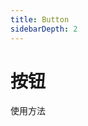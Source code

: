 ```yaml
---
title: Button
sidebarDepth: 2
---
```


# 按钮

使用方法


<ClientOnly>
  <button-demos></button-demos>
</ClientOnly>